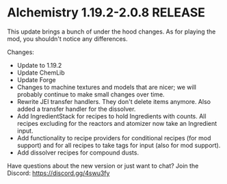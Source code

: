 # Alchemistry 1.19.2-2.0.8 RELEASE

This update brings a bunch of under the hood changes. As for playing the mod, you shouldn't notice any differences.

Changes:
- Update to 1.19.2
- Update ChemLib
- Update Forge
- Changes to machine textures and models that are nicer; we will probably continue to make small changes over time.
- Rewrite JEI transfer handlers. They don't delete items anymore. Also added a transfer handler for the dissolver.
- Add IngredientStack for recipes to hold Ingredients with counts. All recipes excluding for the reactors and atomizer now take an Ingredient input.
- Add functionality to recipe providers for conditional recipes (for mod support) and for all recipes to take tags for input (also for mod support).
- Add dissolver recipes for compound dusts.

Have questions about the new version or just want to chat? Join the Discord: https://discord.gg/4swu3fy